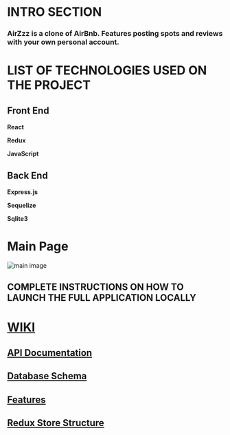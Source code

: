 # INTRO SECTION
### AirZzz is a clone of AirBnb. Features posting spots and reviews with your own personal account.

# LIST OF TECHNOLOGIES USED ON THE PROJECT
## **Front End**
**React**

**Redux**

**JavaScript**

## **Back End**
**Express.js**

**Sequelize**

**Sqlite3**

# Main Page
![main image](https://user-images.githubusercontent.com/107524318/197409096-0f4faf69-665e-4ca0-8b50-9cec82109766.png)

## COMPLETE INSTRUCTIONS ON HOW TO LAUNCH THE FULL APPLICATION LOCALLY

# [WIKI](https://github.com/calvintzeng96/TEST/wiki)
## [API Documentation](https://github.com/calvintzeng96/TEST/wiki/API-Documentation)
## [Database Schema](https://github.com/calvintzeng96/TEST/wiki/Database-Schema)
## [Features](https://github.com/calvintzeng96/TEST/wiki/Features)
## [Redux Store Structure](https://github.com/calvintzeng96/TEST/wiki/Redux-Store-Structure)


